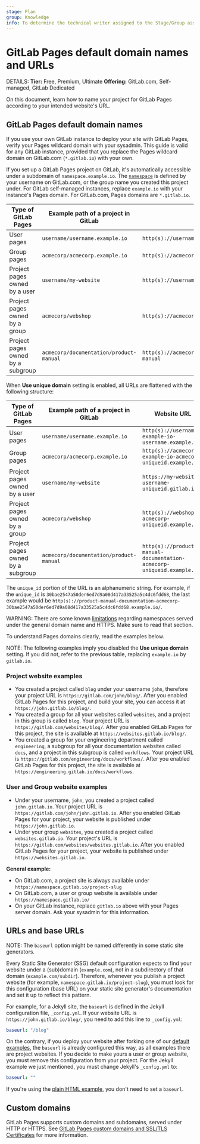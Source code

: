 ```yaml
---
stage: Plan
group: Knowledge
info: To determine the technical writer assigned to the Stage/Group associated with this page, see https://handbook.gitlab.com/handbook/product/ux/technical-writing/#assignments
---
```


# GitLab Pages default domain names and URLs

DETAILS:
**Tier:** Free, Premium, Ultimate
**Offering:** GitLab.com, Self-managed, GitLab Dedicated

On this document, learn how to name your project for GitLab Pages
according to your intended website's URL.

## GitLab Pages default domain names

If you use your own GitLab instance to deploy your site with GitLab Pages, verify your Pages
wildcard domain with your sysadmin. This guide is valid for any GitLab instance, provided that you
replace the Pages wildcard domain on GitLab.com (`*.gitlab.io`) with your own.

If you set up a GitLab Pages project on GitLab,
it's automatically accessible under a
subdomain of `namespace.example.io`.
The [`namespace`](../../namespace/index.md)
is defined by your username on GitLab.com,
or the group name you created this project under.
For GitLab self-managed instances, replace `example.io`
with your instance's Pages domain. For GitLab.com,
Pages domains are `*.gitlab.io`.

| Type of GitLab Pages | Example path of a project in GitLab | Website URL |
| -------------------- | ------------ | ----------- |
| User pages  | `username/username.example.io`  | `http(s)://username.example.io`  |
| Group pages | `acmecorp/acmecorp.example.io` | `http(s)://acmecorp.example.io` |
| Project pages owned by a user  | `username/my-website` | `http(s)://username.example.io/my-website` |
| Project pages owned by a group | `acmecorp/webshop` | `http(s)://acmecorp.example.io/webshop`|
| Project pages owned by a subgroup | `acmecorp/documentation/product-manual` | `http(s)://acmecorp.example.io/documentation/product-manual`|

When **Use unique domain** setting is enabled, all URLs
are flattened with the following structure:

| Type of GitLab Pages | Example path of a project in GitLab | Website URL |
| -------------------- | ------------ | ----------- |
| User pages  | `username/username.example.io`  | `http(s)://username-example-io-username.example.io`  |
| Group pages | `acmecorp/acmecorp.example.io` | `http(s)://acmecorp-example-io-acmecorp-uniqueid.example.io` |
| Project pages owned by a user  | `username/my-website` | `https://my-website-username-uniqueid.gitlab.io/` |
| Project pages owned by a group | `acmecorp/webshop` | `http(s)://webshop-acmecorp-uniqueid.example.io/`|
| Project pages owned by a subgroup | `acmecorp/documentation/product-manual` | `http(s)://product-manual-documentation-acmecorp-uniqueid.example.io/`|

The `unique_id` portion of the URL is an alphanumeric string. For example, if the `unique_id` is `30bae2547a50der6ed7d9a08d417a33525a5c4dc6fdd68`, the last example would be
`http(s)://product-manual-documentation-acmecorp-30bae2547a50der6ed7d9a08d417a33525a5c4dc6fdd68.example.io/`.

WARNING:
There are some known [limitations](introduction.md#subdomains-of-subdomains)
regarding namespaces served under the general domain name and HTTPS.
Make sure to read that section.

To understand Pages domains clearly, read the examples below.

NOTE:
The following examples imply you disabled the **Use unique domain** setting. If you did not, refer to the previous table, replacing `example.io` by `gitlab.io`.

### Project website examples

- You created a project called `blog` under your username `john`,
  therefore your project URL is `https://gitlab.com/john/blog/`.
  After you enabled GitLab Pages for this project, and build your site,
  you can access it at `https://john.gitlab.io/blog/`.
- You created a group for all your websites called `websites`,
  and a project in this group is called `blog`. Your project
  URL is `https://gitlab.com/websites/blog/`. After you enabled
  GitLab Pages for this project, the site is available at
  `https://websites.gitlab.io/blog/`.
- You created a group for your engineering department called `engineering`,
  a subgroup for all your documentation websites called `docs`,
  and a project in this subgroup is called `workflows`. Your project
  URL is `https://gitlab.com/engineering/docs/workflows/`. After you enabled
  GitLab Pages for this project, the site is available at
  `https://engineering.gitlab.io/docs/workflows`.

### User and Group website examples

- Under your username, `john`, you created a project called
  `john.gitlab.io`. Your project URL is `https://gitlab.com/john/john.gitlab.io`.
  After you enabled GitLab Pages for your project, your website
  is published under `https://john.gitlab.io`.
- Under your group `websites`, you created a project called
  `websites.gitlab.io`. Your project's URL is `https://gitlab.com/websites/websites.gitlab.io`.
  After you enabled GitLab Pages for your project,
  your website is published under `https://websites.gitlab.io`.

**General example:**

- On GitLab.com, a project site is always available under
  `https://namespace.gitlab.io/project-slug`
- On GitLab.com, a user or group website is available under
  `https://namespace.gitlab.io/`
- On your GitLab instance, replace `gitlab.io` above with your
  Pages server domain. Ask your sysadmin for this information.

## URLs and base URLs

NOTE:
The `baseurl` option might be named differently in some static site generators.

Every Static Site Generator (SSG) default configuration expects
to find your website under a (sub)domain (`example.com`), not
in a subdirectory of that domain (`example.com/subdir`). Therefore,
whenever you publish a project website (for example, `namespace.gitlab.io/project-slug`),
you must look for this configuration (base URL) on your static site generator's
documentation and set it up to reflect this pattern.

For example, for a Jekyll site, the `baseurl` is defined in the Jekyll
configuration file, `_config.yml`. If your website URL is
`https://john.gitlab.io/blog/`, you need to add this line to `_config.yml`:

```yaml
baseurl: "/blog"
```

On the contrary, if you deploy your website after forking one of
our [default examples](https://gitlab.com/pages), the `baseurl` is
already configured this way, as all examples there are project
websites. If you decide to make yours a user or group website, you
must remove this configuration from your project. For the Jekyll
example we just mentioned, you must change Jekyll's `_config.yml` to:

```yaml
baseurl: ""
```

If you're using the [plain HTML example](https://gitlab.com/pages/plain-html),
you don't need to set a `baseurl`.

## Custom domains

GitLab Pages supports custom domains and subdomains, served under HTTP or HTTPS.
See [GitLab Pages custom domains and SSL/TLS Certificates](custom_domains_ssl_tls_certification/index.md) for more information.
